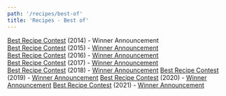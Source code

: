 ```yaml
---
path: '/recipes/best-of'
title: 'Recipes - Best of'
---
```


[Best Recipe Contest](https://redd.it/2r1ax3) (2014) - Winner Announcement  
[Best Recipe Contest](https://redd.it/3yy8ey) (2015) - [Winner Announcement](https://redd.it/42goug)  
[Best Recipe Contest](https://redd.it/5lfny8) (2016) - [Winner Announcement](https://redd.it/5rc0j8)  
[Best Recipe Contest](https://redd.it/7nbohj) (2017) - [Winner Announcement](https://redd.it/7uojkz)  
[Best Recipe Contest](https://redd.it/abv7ea) (2018) - [Winner Announcement](https://redd.it/am40tr)
[Best Recipe Contest](https://redd.it/ej7fiv) (2019) - [Winner Announcement](https://redd.it/exbn7x)
[Best Recipe Contest](https://redd.it/kqlikx) (2020) - [Winner Announcement](https://redd.it/la6e0f)
[Best Recipe Contest](https://www.reddit.com/r/DIY_eJuice/comments/rui7id/best_recipe_of_2021_contest_wprizes_link_to) (2021) - [Winner Announcement](https://www.reddit.com/r/DIY_eJuice/comments/shvpg6/roty_results_for_2021/)
